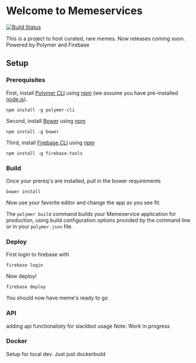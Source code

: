 # Welcome to Memeservices

[![Build Status](https://travis-ci.org/ramseymcgrath/MEMESERVICES.svg?branch=master)](https://travis-ci.org/ramseymcgrath/MEMESERVICES)

This is a project to host curated, rare memes. Now releases coming soon.
Powered by Polymer and Firebase

## Setup

### Prerequisites

First, install [Polymer CLI](https://github.com/Polymer/polymer-cli) using
[npm](https://www.npmjs.com) (we assume you have pre-installed [node.js](https://nodejs.org)).

    npm install -g polymer-cli

Second, install [Bower](https://bower.io/) using [npm](https://www.npmjs.com)

    npm install -g bower

Third, install [Firebase CLI](https://github.com/firebase/firebase-tools) using [npm](https://www.npmjs.com)

    npm install -g firebase-tools

### Build

Once your prereq's are installed, pull in the bower requirements

    bower install

Now use your favorite editor and change the app as you see fit.

The `polymer build` command builds your Memeservice application for production, using build configuration options provided by the command line or in your `polymer.json` file.

### Deploy

First login to firebase with

    firebase login

Now deploy!

    firebase deploy

You should now have meme's ready to go

### API

adding api functionalisty for slackbot usage
Note: Work in progress

### Docker

Setup for local dev. Just just dockerbuild